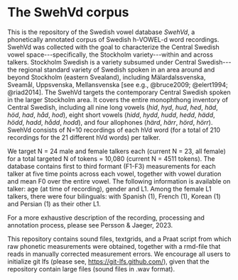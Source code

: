 # The SwehVd corpus
This is the repository of the Swedish vowel database *SwehVd*, a phonetically annotated corpus of Swedish h-VOWEL-d word recordings. SwehVd was collected with the goal to characterize the Central Swedish vowel space---specifically, the Stockholm variety---within and across talkers. Stockholm Swedish is a variety subsumed under Central Swedish---the regional standard variety of Swedish spoken in an area around and beyond Stockholm (eastern Svealand), including Mälardalssvenska, Sveamål, Uppsvenska, Mellansvenska [see e.g., @bruce2009; @elert1994; @riad2014]. The SwehVd targets the contemporary Central Swedish spoken in the larger Stockholm area. It covers the entire monophthong inventory of Central Swedish, including all nine long vowels (*hid*, *hyd*, *hud*, *hed*, *häd*, *höd*, *had*, *håd*, *hod*), eight short vowels (*hidd*, *hydd*, *hudd*, *hedd*, *hädd*, *hödd*, *hadd*, *hådd*, *hodd*), and four allophones (*härd*, *härr*, *hörd*, *hörr*). SwehVd consists of N=10 recordings of each hVd word (for a total of 210 recordings for the 21 different hVd words) per talker. 

We target N = 24 male and female talkers each (current N = 23, all female) for a total targeted N of tokens = 10,080 (current N = 4511 tokens). The database contains first to third formant (F1-F3) measurements for each talker at five time points across each vowel, together with vowel duration and mean F0 over the entire vowel. The following information is available on talker: age (at time of recording), gender and L1. Among the female L1 talkers, there were four bilinguals: with Spanish (1), French (1), Korean (1) and Persian (1) as their other L1.

For a more exhaustive description of the recording, processing and annotation process, please see Persson & Jaeger, 2023.

This repository contains sound files, textgrids, and a Praat script from which raw phonetic measurements were obtained, together with a rmd-file that reads in manually corrected measurement errors. We encourage all users to initialize git lfs (please see, https://git-lfs.github.com/), given that the repository contain large files (sound files in .wav format).